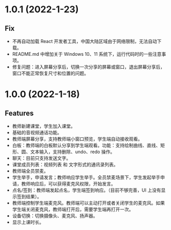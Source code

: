 # 1.0.1 (2022-1-23)

## Fix

- 不再自动加载 React 开发者工具，中国大陆区域由于网络限制，无法自动下载。
- README.md 中增加关于 Windows 10、11 系统下，运行代码时的一些注意事项。
- 修复问题：进入屏幕分享后，切换一次分享的屏幕或窗口，退出屏幕分享后，窗口不能正常恢复尺寸和位置的问题。

# 1.0.0 (2022-1-18)

## Features

- 教师新建课堂，学生加入课堂。
- 基础的音视频通话功能。
- 教师端屏幕分享，支持教师端小窗口预览，学生端自动接收观看。
- 白板：教师端的白板默认分享到学生端观看。功能：支持绘制曲线、直线、矩形、圆、文本输入，支持删除、undo、redo 操作。
- 聊天：目前只支持发送文字。
- 课堂成员列表：视频列表 和 文字形式的通讯录列表。
- 教师端全员禁麦。
- 学生举手，申请发言；教师响应学生举手。全员禁麦场景下，学生发起举手申请，教师响应后，可以获得麦克风权限，开始发言。
- 点名/签到：教师端发起点名，学生端签到响应。（目前不够完善，UI 上没有显示签到结果）。
- 教师端控制学生端麦克风。教师端可以主动打开或者关闭学生的麦克风。如果学生端关闭麦克风，教师端打开后，需要学生端再打开一次。
- 设备切换：切换摄像头、麦克风、扬声器。
- 显示上课时长。
